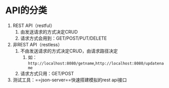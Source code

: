 # API的分类
1. REST API（restful）
	1. 由发送请求的方式决定CRUD
	2. 请求方式会用到：GET/POST/PUT/DELETE
2. 非REST API（restless）
	1. 不由发送请求的方式决定CRUD，由请求路径决定
		1. 如：`http://localhost:8080/getname`,`http://localhost:8080/updatename`
	2. 请求方式只用：GET/POST
3. 测试工具：==json-server==快速搭建模拟的rest api接口